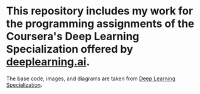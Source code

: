 # This repository includes my work for the programming assignments of the Coursera's Deep Learning Specialization offered by [deeplearning.ai](https://www.deeplearning.ai/).
The base code, images, and diagrams are taken from [Deep Learning Specialization](https://www.coursera.org/specializations/deep-learning).
